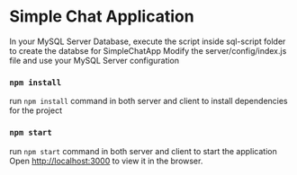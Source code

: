 # Simple Chat Application


In your MySQL Server Database,
execute the script inside sql-script folder
to create the databse for SimpleChatApp
Modify the server/config/index.js file 
and use your MySQL Server configuration


### `npm install`

run `npm install` command in both server and client
to install dependencies for the project


### `npm start`

run `npm start` command  in both server and client
to start the application
Open [http://localhost:3000](http://localhost:3000) to view it in the browser.
